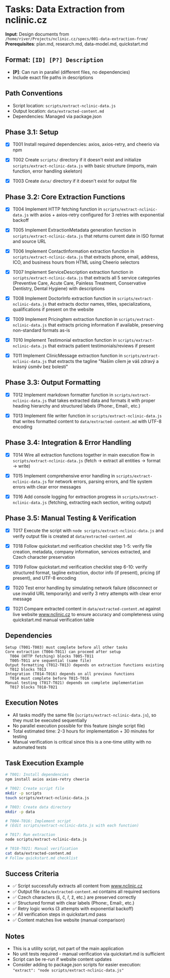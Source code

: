 # Tasks: Data Extraction from nclinic.cz

**Input**: Design documents from `/home/river/Projects/nclinic.cz/specs/001-data-extraction-from/`
**Prerequisites**: plan.md, research.md, data-model.md, quickstart.md

## Format: `[ID] [P?] Description`
- **[P]**: Can run in parallel (different files, no dependencies)
- Include exact file paths in descriptions

## Path Conventions
- Script location: `scripts/extract-nclinic-data.js`
- Output location: `data/extracted-content.md`
- Dependencies: Managed via package.json

## Phase 3.1: Setup

- [X] T001 Install required dependencies: axios, axios-retry, and cheerio via npm

- [X] T002 Create `scripts/` directory if it doesn't exist and initialize `scripts/extract-nclinic-data.js` with basic structure (imports, main function, error handling skeleton)

- [X] T003 Create `data/` directory if it doesn't exist for output file

## Phase 3.2: Core Extraction Functions

- [X] T004 Implement HTTP fetching function in `scripts/extract-nclinic-data.js` with axios + axios-retry configured for 3 retries with exponential backoff

- [X] T005 Implement ExtractionMetadata generation function in `scripts/extract-nclinic-data.js` that returns current date in ISO format and source URL

- [X] T006 Implement ContactInformation extraction function in `scripts/extract-nclinic-data.js` that extracts phone, email, address, ICO, and business hours from HTML using Cheerio selectors

- [X] T007 Implement ServiceDescription extraction function in `scripts/extract-nclinic-data.js` that extracts all 5 service categories (Preventive Care, Acute Care, Painless Treatment, Conservative Dentistry, Dental Hygiene) with descriptions

- [X] T008 Implement DoctorInfo extraction function in `scripts/extract-nclinic-data.js` that extracts doctor names, titles, specializations, qualifications if present on the website

- [X] T009 Implement PricingItem extraction function in `scripts/extract-nclinic-data.js` that extracts pricing information if available, preserving non-standard formats as-is

- [X] T010 Implement Testimonial extraction function in `scripts/extract-nclinic-data.js` that extracts patient testimonials/reviews if present

- [X] T011 Implement ClinicMessage extraction function in `scripts/extract-nclinic-data.js` that extracts the tagline "Naším cílem je váš zdravý a krásný úsměv bez bolesti"

## Phase 3.3: Output Formatting

- [X] T012 Implement markdown formatter function in `scripts/extract-nclinic-data.js` that takes extracted data and formats it with proper heading hierarchy and structured labels (Phone:, Email:, etc.)

- [X] T013 Implement file writer function in `scripts/extract-nclinic-data.js` that writes formatted content to `data/extracted-content.md` with UTF-8 encoding

## Phase 3.4: Integration & Error Handling

- [X] T014 Wire all extraction functions together in main execution flow in `scripts/extract-nclinic-data.js` (fetch → extract all entities → format → write)

- [X] T015 Implement comprehensive error handling in `scripts/extract-nclinic-data.js` for network errors, parsing errors, and file system errors with clear error messages

- [X] T016 Add console logging for extraction progress in `scripts/extract-nclinic-data.js` (fetching, extracting each section, writing output)

## Phase 3.5: Manual Testing & Verification

- [X] T017 Execute the script with `node scripts/extract-nclinic-data.js` and verify output file is created at `data/extracted-content.md`

- [X] T018 Follow quickstart.md verification checklist step 1-5: verify file creation, metadata, company information, services extracted, and Czech character preservation

- [X] T019 Follow quickstart.md verification checklist step 6-10: verify structured format, tagline extraction, doctor info (if present), pricing (if present), and UTF-8 encoding

- [X] T020 Test error handling by simulating network failure (disconnect or use invalid URL temporarily) and verify 3 retry attempts with clear error message

- [X] T021 Compare extracted content in `data/extracted-content.md` against live website www.nclinic.cz to ensure accuracy and completeness using quickstart.md manual verification table

## Dependencies

```
Setup (T001-T003) must complete before all other tasks
Core extraction (T004-T011) can proceed after setup
  T004 (HTTP fetching) blocks T005-T011
  T005-T011 are sequential (same file)
Output formatting (T012-T013) depends on extraction functions existing
  T012 blocks T013
Integration (T014-T016) depends on all previous functions
  T014 must complete before T015-T016
Manual testing (T017-T021) depends on complete implementation
  T017 blocks T018-T021
```

## Execution Notes

- All tasks modify the same file (`scripts/extract-nclinic-data.js`), so they must be executed sequentially
- No parallel execution possible for this feature (single script file)
- Total estimated time: 2-3 hours for implementation + 30 minutes for testing
- Manual verification is critical since this is a one-time utility with no automated tests

## Task Execution Example

```bash
# T001: Install dependencies
npm install axios axios-retry cheerio

# T002: Create script file
mkdir -p scripts
touch scripts/extract-nclinic-data.js

# T003: Create data directory
mkdir -p data

# T004-T016: Implement script
# (Edit scripts/extract-nclinic-data.js with each function)

# T017: Run extraction
node scripts/extract-nclinic-data.js

# T018-T021: Manual verification
cat data/extracted-content.md
# Follow quickstart.md checklist
```

## Success Criteria

- ✅ Script successfully extracts all content from www.nclinic.cz
- ✅ Output file `data/extracted-content.md` contains all required sections
- ✅ Czech characters (š, č, ř, ž, etc.) are preserved correctly
- ✅ Structured format with clear labels (Phone:, Email:, etc.)
- ✅ Retry logic works (3 attempts with exponential backoff)
- ✅ All verification steps in quickstart.md pass
- ✅ Content matches live website (manual comparison)

## Notes

- This is a utility script, not part of the main application
- No unit tests required - manual verification via quickstart.md is sufficient
- Script can be re-run if website content updates
- Consider adding to package.json scripts for easier execution: `"extract": "node scripts/extract-nclinic-data.js"`
